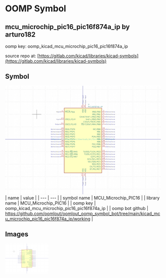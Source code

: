 # OOMP Symbol  
## mcu_microchip_pic16_pic16f874a_ip  by arturo182  
  
oomp key: oomp_kicad_mcu_microchip_pic16_pic16f874a_ip  
  
source repo at: [https://gitlab.com/kicad/libraries/kicad-symbols](https://gitlab.com/kicad/libraries/kicad-symbols)  
## Symbol  
  
[![working.png](working_600.png)](working.png)  
| name | value | 
| --- | --- | 
| symbol name | MCU_Microchip_PIC16 | 
| library name | MCU_Microchip_PIC16 | 
| oomp key | oomp_kicad_mcu_microchip_pic16_pic16f874a_ip | 
| oomp bot github | https://github.com/oomlout/oomlout_oomp_symbol_bot/tree/main/kicad_mcu_microchip_pic16_pic16f874a_ip/working | 
## Images  
  
[![working.png](working_140.png)](working.png)  
